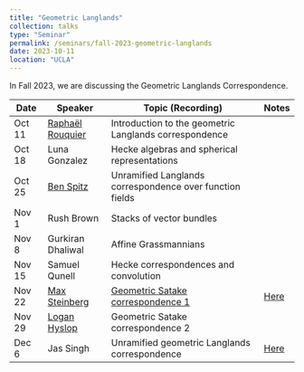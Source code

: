 ```yaml
---
title: "Geometric Langlands"
collection: talks
type: "Seminar"
permalink: /seminars/fall-2023-geometric-langlands
date: 2023-10-11
location: "UCLA"
---
```


In Fall 2023, we are discussing the Geometric Langlands Correspondence.


| Date   | Speaker                                                  | Topic (Recording)                                                                                       | Notes                                                                                   | 
|--------|----------------------------------------------------------|---------------------------------------------------------------------------------------------------------|-----------------------------------------------------------------------------------------|
| Oct 11 | [Raphaël Rouquier](https://www.math.ucla.edu/~rouquier/) | Introduction to the geometric Langlands correspondence                                                  |                                                                                         |
| Oct 18 | Luna Gonzalez                                            | Hecke algebras and spherical representations                                                            |                                                                                         |
| Oct 25 | [Ben Spitz](https://www.math.ucla.edu/~benspitz/)        | Unramified Langlands correspondence over function fields                                                |                                                                                         |
| Nov 1  | Rush Brown                                               | Stacks of vector bundles                                                                                |                                                                                         |
| Nov 8  | Gurkiran Dhaliwal                                        | Affine Grassmannians                                                                                    |                                                                                         |
| Nov 15 | Samuel Qunell                                            | Hecke correspondences and convolution                                                                   |                                                                                         |
| Nov 22 | [Max Steinberg](https://max.steinbergfour.com)           | [Geometric Satake correspondence 1](https://www.youtube.com/watch?v=r_iFcDro5pE)                        |  [Here](https://max.steinbergfour.com/files/satake.pdf)                                  |
| Nov 29 | [Logan Hyslop](https://loganhyslop.github.io/)           | Geometric Satake correspondence 2                                                                       |                                                                                         |
| Dec 6  | Jas Singh                                                | Unramified geometric Langlands correspondence                                                           | [Here](https://www.math.ucla.edu/~jas/writings/unramified-geometric-langlands.pdf)      |
